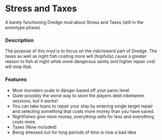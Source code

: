 ﻿# Stress and Taxes
A barely functioning Dredge mod about Stress and Taxes (still in the prototype phase)

### Description
The purpose of this mod is to focus on the risk/reward part of Dredge. The taxes as well as night fish costing more will (hopfully) cause a greater reason to fish at night while more dangerous sanity and higher repair cost will stop that.

### Features
 - Most monsters scale in danger based off your panic level.
 - Quite possibly the worst way to store the players debt inbetween sessions, but it works! 
 - You can take loans to repair your ship by entering single target repair and selecting something that costs more money than you have saved.
 - Nightfishes give more money, everything sells for less and everything costs more.
 - Taxes (Now included)
 - Being stressed out for long periods of time is now a bad idea






